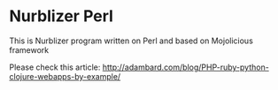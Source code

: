 Nurblizer Perl
==============

This is Nurblizer program written on Perl and based on Mojolicious framework

Please check this article: http://adambard.com/blog/PHP-ruby-python-clojure-webapps-by-example/

